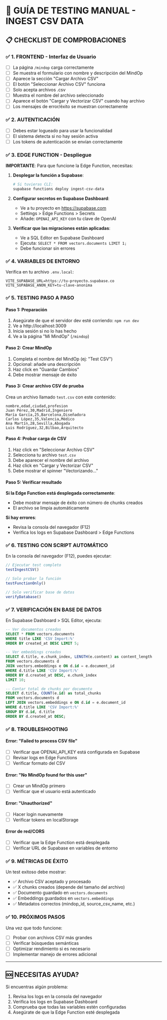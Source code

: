 # 🧪 GUÍA DE TESTING MANUAL - INGEST CSV DATA

## 📋 CHECKLIST DE COMPROBACIONES

### ✅ 1. FRONTEND - Interfaz de Usuario
- [ ] La página `/mindop` carga correctamente
- [ ] Se muestra el formulario con nombre y descripción del MindOp
- [ ] Aparece la sección "Cargar Archivo CSV"
- [ ] El botón "Seleccionar Archivo CSV" funciona
- [ ] Solo acepta archivos .csv
- [ ] Muestra el nombre del archivo seleccionado
- [ ] Aparece el botón "Cargar y Vectorizar CSV" cuando hay archivo
- [ ] Los mensajes de error/éxito se muestran correctamente

### ✅ 2. AUTENTICACIÓN
- [ ] Debes estar logueado para usar la funcionalidad
- [ ] El sistema detecta si no hay sesión activa
- [ ] Los tokens de autenticación se envían correctamente

### ✅ 3. EDGE FUNCTION - Despliegue
**IMPORTANTE**: Para que funcione la Edge Function, necesitas:

1. **Desplegar la función a Supabase**:
   ```bash
   # Si tuvieras CLI:
   supabase functions deploy ingest-csv-data
   ```

2. **Configurar secretos en Supabase Dashboard**:
   - Ve a tu proyecto en https://supabase.com
   - Settings > Edge Functions > Secrets
   - Añade: `OPENAI_API_KEY` con tu clave de OpenAI

3. **Verificar que las migraciones están aplicadas**:
   - Ve a SQL Editor en Supabase Dashboard
   - Ejecuta: `SELECT * FROM vectors.documents LIMIT 1;`
   - Debe funcionar sin errores

### ✅ 4. VARIABLES DE ENTORNO
Verifica en tu archivo `.env.local`:
```env
VITE_SUPABASE_URL=https://tu-proyecto.supabase.co
VITE_SUPABASE_ANON_KEY=tu-clave-anonima
```

### ✅ 5. TESTING PASO A PASO

#### Paso 1: Preparación
1. Asegúrate de que el servidor dev esté corriendo: `npm run dev`
2. Ve a http://localhost:3009
3. Inicia sesión si no lo has hecho
4. Ve a la página "Mi MindOp" (`/mindop`)

#### Paso 2: Crear MindOp
1. Completa el nombre del MindOp (ej: "Test CSV")
2. Opcional: añade una descripción
3. Haz click en "Guardar Cambios"
4. Debe mostrar mensaje de éxito

#### Paso 3: Crear archivo CSV de prueba
Crea un archivo llamado `test.csv` con este contenido:
```csv
nombre,edad,ciudad,profesion
Juan Pérez,30,Madrid,Ingeniero
María García,25,Barcelona,Diseñadora
Carlos López,35,Valencia,Médico
Ana Martín,28,Sevilla,Abogada
Luis Rodríguez,32,Bilbao,Arquitecto
```

#### Paso 4: Probar carga de CSV
1. Haz click en "Seleccionar Archivo CSV"
2. Selecciona tu archivo `test.csv`
3. Debe aparecer el nombre del archivo
4. Haz click en "Cargar y Vectorizar CSV"
5. Debe mostrar el spinner "Vectorizando..."

#### Paso 5: Verificar resultado
**Si la Edge Function está desplegada correctamente**:
- Debe mostrar mensaje de éxito con número de chunks creados
- El archivo se limpia automáticamente

**Si hay errores**:
- Revisa la consola del navegador (F12)
- Verifica los logs en Supabase Dashboard > Edge Functions

### ✅ 6. TESTING CON SCRIPT AUTOMÁTICO

En la consola del navegador (F12), puedes ejecutar:

```javascript
// Ejecutar test completo
testIngestCSV()

// Solo probar la función
testFunctionOnly()

// Solo verificar base de datos
verifyDatabase()
```

### ✅ 7. VERIFICACIÓN EN BASE DE DATOS

En Supabase Dashboard > SQL Editor, ejecuta:

```sql
-- Ver documentos creados
SELECT * FROM vectors.documents 
WHERE title LIKE 'CSV Import:%' 
ORDER BY created_at DESC LIMIT 5;

-- Ver embeddings creados
SELECT d.title, e.chunk_index, LENGTH(e.content) as content_length
FROM vectors.documents d
JOIN vectors.embeddings e ON d.id = e.document_id
WHERE d.title LIKE 'CSV Import:%'
ORDER BY d.created_at DESC, e.chunk_index
LIMIT 10;

-- Contar total de chunks por documento
SELECT d.title, COUNT(e.id) as total_chunks
FROM vectors.documents d
LEFT JOIN vectors.embeddings e ON d.id = e.document_id
WHERE d.title LIKE 'CSV Import:%'
GROUP BY d.id, d.title
ORDER BY d.created_at DESC;
```

### ✅ 8. TROUBLESHOOTING

#### Error: "Failed to process CSV file"
- [ ] Verificar que OPENAI_API_KEY está configurada en Supabase
- [ ] Revisar logs en Edge Functions
- [ ] Verificar formato del CSV

#### Error: "No MindOp found for this user"
- [ ] Crear un MindOp primero
- [ ] Verificar que el usuario está autenticado

#### Error: "Unauthorized"
- [ ] Hacer login nuevamente
- [ ] Verificar tokens en localStorage

#### Error de red/CORS
- [ ] Verificar que la Edge Function está desplegada
- [ ] Verificar URL de Supabase en variables de entorno

### ✅ 9. MÉTRICAS DE ÉXITO

Un test exitoso debe mostrar:
- ✅ Archivo CSV aceptado y procesado
- ✅ X chunks creados (depende del tamaño del archivo)
- ✅ Documento guardado en `vectors.documents`
- ✅ Embeddings guardados en `vectors.embeddings`
- ✅ Metadatos correctos (mindop_id, source_csv_name, etc.)

### ✅ 10. PRÓXIMOS PASOS

Una vez que todo funcione:
- [ ] Probar con archivos CSV más grandes
- [ ] Verificar búsquedas semánticas
- [ ] Optimizar rendimiento si es necesario
- [ ] Implementar manejo de errores adicional

---

## 🆘 NECESITAS AYUDA?

Si encuentras algún problema:
1. Revisa los logs en la consola del navegador
2. Verifica los logs en Supabase Dashboard
3. Comprueba que todas las variables estén configuradas
4. Asegúrate de que la Edge Function esté desplegada
